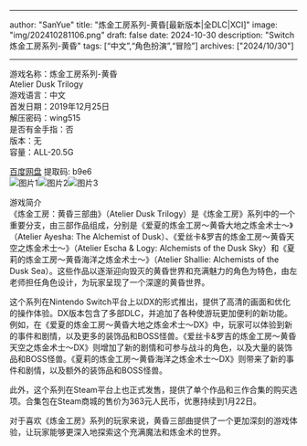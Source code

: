 
---
author: "SanYue"
title: "炼金工房系列-黄昏[最新版本|全DLC|XCI]"
image: "img/202410281106.png"
draft: false
date: 2024-10-30
description: "Switch 炼金工房系列-黄昏"
tags: [“中文”,“角色扮演”,“冒险”]
archives: ["2024/10/30"]

---

游戏名称：炼金工房系列-黄昏   
Atelier Dusk Trilogy    
游戏语言：中文  
首发日期：2019年12月25日  
解压密码：wing515  
是否有金手指：否  
版本：无   
容量：ALL-20.5G

[百度网盘](https://pan.baidu.com/s/1ej1FaHZK0AYz2OjXGXmazg) 提取码: b9e6  
![图片1](img/86f46b254a.jpg)![图片2](img/1e400a2d9fa4.jpg)![图片3](img/d96b3e62.jpg)  

游戏简介  
《炼金工房：黄昏三部曲》（Atelier Dusk Trilogy）是《炼金工房》系列中的一个重要分支，由三部作品组成，分别是《爱夏的炼金工房～黄昏大地之炼金术士～》（Atelier Ayesha: The Alchemist of Dusk）、《爱丝卡&罗吉的炼金工房～黄昏天空之炼金术士～》（Atelier Escha & Logy: Alchemists of the Dusk Sky）和《夏莉的炼金工房～黄昏海洋之炼金术士～》（Atelier Shallie: Alchemists of the Dusk Sea）。这些作品以逐渐迎向毁灭的黄昏世界和充满魅力的角色为特色，由左老师担任角色设计，为玩家呈现了一个深邃的黄昏世界。

这个系列在Nintendo Switch平台上以DX的形式推出，提供了高清的画面和优化的操作体验。DX版本包含了多部DLC，并追加了各种使游玩更加便利的新功能。例如，在《爱夏的炼金工房～黄昏大地之炼金术士～DX》中，玩家可以体验到新的事件和剧情，以及更多的装饰品和BOSS怪兽。《爱丝卡&罗吉的炼金工房～黄昏天空之炼金术士～DX》则增加了新的剧情和可参与战斗的角色，以及大量的装饰品和BOSS怪兽。《夏莉的炼金工房～黄昏海洋之炼金术士～DX》则带来了新的事件和剧情，以及额外的装饰品和BOSS怪兽。

此外，这个系列在Steam平台上也正式发售，提供了单个作品和三作合集的购买选项。合集包在Steam商城的售价为363元人民币，优惠持续到1月22日。

对于喜欢《炼金工房》系列的玩家来说，黄昏三部曲提供了一个更加深刻的游戏体验，让玩家能够更深入地探索这个充满魔法和炼金术的世界。
